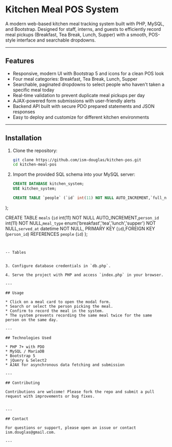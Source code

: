 # Kitchen Meal POS System

A modern web-based kitchen meal tracking system built with PHP, MySQL, and Bootstrap. Designed for staff, interns, and guests to efficiently record meal pickups (Breakfast, Tea Break, Lunch, Supper) with a smooth, POS-style interface and searchable dropdowns.

---

## Features

* Responsive, modern UI with Bootstrap 5 and icons for a clean POS look
* Four meal categories: Breakfast, Tea Break, Lunch, Supper
* Searchable, paginated dropdowns to select people who haven't taken a specific meal today
* Real-time validation to prevent duplicate meal pickups per day
* AJAX-powered form submissions with user-friendly alerts
* Backend API built with secure PDO prepared statements and JSON responses
* Easy to deploy and customize for different kitchen environments

---

## Installation

1. Clone the repository:

   ```bash
   git clone https://github.com/ism-douglas/kitchen-pos.git
   cd kitchen-meal-pos
   ```

2. Import the provided SQL schema into your MySQL server:

   ```sql
   CREATE DATABASE kitchen_system;
   USE kitchen_system;

   CREATE TABLE `people` (`id` int(11) NOT NULL AUTO_INCREMENT,`full_name` varchar(100) NOT NULL,`category` enum('staff','intern','guest') NOT NULL,PRIMARY KEY (`id`)
);

  CREATE TABLE `meals` (`id` int(11) NOT NULL AUTO_INCREMENT,`person_id` int(11) NOT NULL,`meal_type` enum('breakfast','tea','lunch','supper') NOT NULL,`served_at` datetime NOT NULL, PRIMARY KEY (`id`),FOREIGN KEY (`person_id`) REFERENCES `people` (`id`)
);

   ```

   
   -- Tables


3. Configure database credentials in `db.php`.

4. Serve the project with PHP and access `index.php` in your browser.

---

## Usage

* Click on a meal card to open the modal form.
* Search or select the person picking the meal.
* Confirm to record the meal in the system.
* The system prevents recording the same meal twice for the same person on the same day.

---

## Technologies Used

* PHP 7+ with PDO
* MySQL / MariaDB
* Bootstrap 5
* jQuery & Select2
* AJAX for asynchronous data fetching and submission

---

## Contributing

Contributions are welcome! Please fork the repo and submit a pull request with improvements or bug fixes.


---

## Contact

For questions or support, please open an issue or contact ism.douglas@gmail.com.

---
